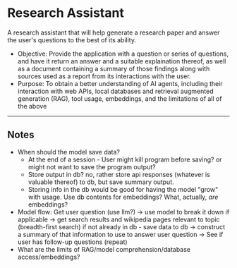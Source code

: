 # Research Assistant

A research assistant that will help generate a research paper and answer the user's questions to the best of its ability.

- Objective: Provide the application with a question or series of questions, and have it return an answer and a suitable explaination thereof, as well as a document containing a summary of those findings along with sources used as a report from its interactions with the user.
- Purpose: To obtain a better understanding of AI agents, including their interaction with web APIs, local databases and retrieval augmented generation (RAG), tool usage, embeddings, and the limitations of all of the above

---

## Notes

- When should the model save data?
  - At the end of a session - User might kill program before saving? or might not want to save the program output?
  - Store output in db? no, rather store api responses (whatever is valuable thereof) to db, but save summary output.
  - Storing info in the db would be good for having the model "grow" with usage. Use db contents for embeddings? What, actually, *are* embeddings?
- Model flow: Get user question (use llm?) -> use model to break it down if applicable -> get search results and wikipedia pages relevant to topic (breadth-first search) if not already in db - save data to db -> construct a summary of that information to use to answer user question -> See if user has follow-up questions (repeat)
- What are the limits of RAG/model comprehension/database access/embeddings?
